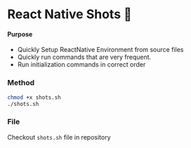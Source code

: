# React Native Shots :wine_glass:

#### Purpose
- Quickly Setup ReactNative Environment from source files
- Quickly run commands that are very frequent.
- Run initialization commands in correct order


### Method
```bash
chmod +x shots.sh
./shots.sh
```


### File
Checkout `shots.sh` file in repository